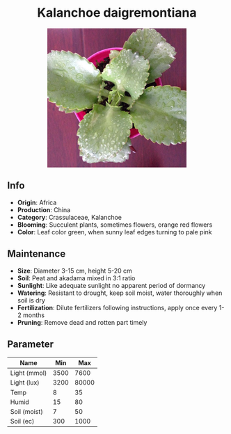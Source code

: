 <h1 align='center'>Kalanchoe daigremontiana</h1>
<p align="center">
    <img 
        align='center'
        width='320'
        src="../images/kalanchoe daigremontiana.png" 
        alt='Kalanchoe daigremontiana' />
</p>

## Info

 - **Origin**: Africa
 - **Production**: China
 - **Category**: Crassulaceae, Kalanchoe
 - **Blooming**: Succulent plants, sometimes flowers, orange red flowers
 - **Color**: Leaf color green, when sunny leaf edges turning to pale pink

## Maintenance

 - **Size**: Diameter 3-15 cm, height 5-20 cm
 - **Soil**: Peat and akadama mixed in 3:1 ratio
 - **Sunlight**: Like adequate sunlight no apparent period of dormancy
 - **Watering**: Resistant to drought, keep soil moist, water thoroughly when soil is dry
 - **Fertilization**: Dilute fertilizers following instructions, apply once every 1-2 months
 - **Pruning**: Remove dead and rotten part timely

## Parameter

| Name         | Min  | Max   |
|--------------|------|-------|
| Light (mmol) | 3500 | 7600  |
| Light (lux)  | 3200 | 80000 |
| Temp         | 8    | 35    |
| Humid        | 15   | 80    |
| Soil (moist) | 7   | 50    |
| Soil (ec)    | 300  | 1000  |